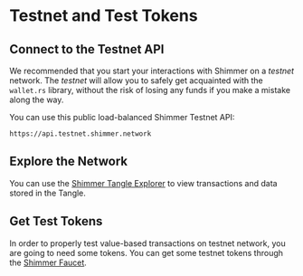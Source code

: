 # Testnet and Test Tokens

## Connect to the Testnet API

We recommended that you start your interactions with Shimmer on a _testnet_ network. The _testnet_ will allow you to
safely get acquainted with the `wallet.rs` library, without the risk of losing any funds if you make a mistake along the
way.

You can use this public load-balanced Shimmer Testnet API:

```plaintext
https://api.testnet.shimmer.network
```

## Explore the Network

You can use the [Shimmer Tangle Explorer](https://explorer.shimmer.network/testnet) to view transactions and data stored
in the Tangle.

## Get Test Tokens

In order to properly test value-based transactions on testnet network, you are going to need some tokens. You can get
some testnet tokens through the [Shimmer Faucet](https://faucet.testnet.shimmer.network).
